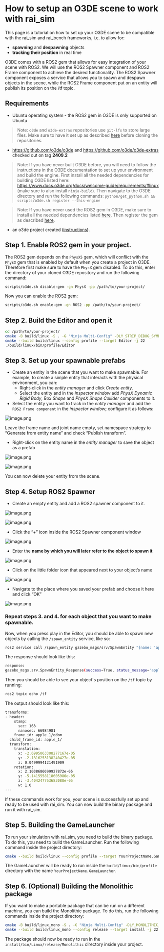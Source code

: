 # How to setup an O3DE scene to work with rai_sim

This page is a tutorial on how to set up your O3DE scene to be compatible with the rai_sim and rai_bench frameworks, i.e. to allow for:

- **spawning** and **despawning** objects
- **tracking their position** in real time

O3DE comes with a ROS2 gem that allows for easy integration of your scene with ROS2. We will use the ROS2 Spawner component and ROS2 Frame component to achieve the desired functionality. The ROS2 Spawner component exposes a service that allows you to spawn and despawn objects in the scene, while the ROS2 Frame component put on an entity will publish its position on the /tf topic.

## Requirements

- Ubuntu operating system - the ROS2 gem in O3DE is only supported on Ubuntu

> Note: `o3de` and `o3de-extras` repositories use `git-lfs` to store large files. Make sure to have it set up as described [here](https://github.com/o3de/o3de?tab=readme-ov-file#download-and-install) before cloning the repositories.

- https://github.com/o3de/o3de and https://github.com/o3de/o3de-extras checked out on tag **2409.2**

> Note: If you have never built O3DE before, you will need to follow the instructions in the O3DE documentation to set up your environment and build the engine. First install all the needed dependencies for building O3DE listed here: https://www.docs.o3de.org/docs/welcome-guide/requirements/#linux (make sure to also install `ninja-build`). Then navigate to the O3DE directory and run the following commands: `python/get_python.sh && scripts/o3de.sh register --this-engine`

> Note: If you have never used the ROS2 gem in O3DE, make sure to install all the needed dependencies listed [here](https://www.docs.o3de.org/docs/user-guide/interactivity/robotics/project-configuration/#additional-ros-2-packages-required). Then register the gem as described [here](https://www.docs.o3de.org/docs/user-guide/interactivity/robotics/project-configuration/#additional-ros-2-packages-required).

- an o3de project created ([instructions](https://www.docs.o3de.org/docs/welcome-guide/create/creating-projects-using-cli/creating-linux/)).

## **Step 1. Enable ROS2 gem in your project.**

The ROS2 gem depends on the `PhysX5` gem, which will conflict with the `PhysX` gem that is enabled by default when you create a project in O3DE. Therefore first make sure to have the `PhysX` gem disabled. To do this, enter the directory of your cloned O3DE repository and run the following command:

```bash
scripts/o3de.sh disable-gem -gn PhysX -pp /path/to/your-project/
```

Now you can enable the ROS2 gem:

```bash
scripts/o3de.sh enable-gem -gn ROS2 -pp /path/to/your-project/
```

## **Step 2. Build the Editor and open it**

```bash
cd /path/to/your-project/
cmake -B build/linux -S . -G "Ninja Multi-Config" -DLY_STRIP_DEBUG_SYMBOLS=TRUE -DLY_DISABLE_TEST_MODULES=ON
cmake --build build/linux --config profile --target Editor -j 22
./build/linux/bin/profile/Editor
```

## **Step 3. Set up your spawnable prefabs**

- Create an entity in the scene that you want to make spawnable. For example, to create a simple entity that interacts with the physical environment, you can:
  - Right-click in the _entity manager_ and click _Create entity_.
  - Select the entity and in the _inspector window_ add _PhysX Dynamic Rigid Body_, _Box Shape_ and _PhysX Shape Collider_ components to it.
- Select the entity you want to track in the _entity manager_ and add the `ROS2 Frame component` in the _inspector window_; configure it as follows:

![image.png](../imgs/rai_sim/o3de/image.png)

Leave the frame name and joint name empty, set namespace strategy to “Generate from entity name” and check “Publish transform”.

- Right-click on the entity name in the _entity manager_ to save the object as a prefab

![image.png](../imgs/rai_sim/o3de/image%201.png)

![image.png](../imgs/rai_sim/o3de/image%202.png)

You can now delete your entity from the scene.

## **Step 4. Setup ROS2 Spawner**

- Create an empty entity and add a ROS2 spawner component to it.

![image.png](../imgs/rai_sim/o3de/image%203.png)

![image.png](../imgs/rai_sim/o3de/image%204.png)

- Click the “+” icon inside the ROS2 Spawner component window

![image.png](../imgs/rai_sim/o3de/image%205.png)

- Enter the **name by which you will later refer to the object to spawn it**

![image.png](../imgs/rai_sim/o3de/image%206.png)

- Click on the little folder icon that appeared next to your object’s name

![image.png](../imgs/rai_sim/o3de/image%207.png)

- Navigate to the place where you saved your prefab and choose it here and click “OK”

![image.png](../imgs/rai_sim/o3de/image%208.png)

### **Repeat steps 3. and 4. for each object that you want to make spawnable.**

Now, when you press play in the Editor, you should be able to spawn new objects by calling the `/spawn_entity` service, like so:

```bash
ros2 service call /spawn_entity gazebo_msgs/srv/SpawnEntity "{name: 'apple', initial_pose: {position:{ x: 0.0, y: 0.0, z: 0.2 }, orientation: { x: 0.0, y: 0.0, z: 0.0, w: 1.0 } } }"
```

The response should look like this:

```bash
response:
gazebo_msgs.srv.SpawnEntity_Response(success=True, status_message='apple_5')
```

Then you should be able to see your object's position on the `/tf` topic by running:

```bash
ros2 topic echo /tf
```

The output should look like this:

```bash
transforms:
- header:
    stamp:
      sec: 163
      nanosec: 66984981
    frame_id: apple_1/odom
  child_frame_id: apple_1/
  transform:
    translation:
      x: -2.6995063308277167e-05
      y: -2.1816253138240427e-05
      z: 0.0499994121491909
    rotation:
      x: 2.1038686099927872e-05
      y: -5.1415558118605986e-05
      z: -3.404247763683088e-05
      w: 1.0
---
```

If these commands work for you, your scene is successfully set up and ready to be used with rai_sim. You can now build the binary package and run it with rai_sim.

## Step 5. Building the GameLauncher

To run your simulation with rai_sim, you need to build the binary package. To do this, you need to build the GameLauncher. Run the following command inside the project directory:

```bash
cmake --build build/linux --config profile --target YourProjectName.GameLauncher -j 22
```

The GameLauncher will be ready to run inside the `build/linux/bin/profile` directory with the name `YourProjectName.GameLauncher`.

## Step 6. (Optional) Building the Monolithic package

If you want to make a portable package that can be run on a different machine, you can build the Monolithic package. To do this, run the following commands inside the project directory:

```bash
cmake -B build/linux_mono -S . -G "Ninja Multi-Config" -DLY_MONOLITHIC_GAME=1
cmake --build build/linux_mono --config release --target install -j 22
```

The package should now be ready to run in the `install/bin/Linux/release/Monolithic` directory inside your project.
